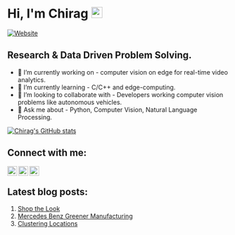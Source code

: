 # Hi, I'm Chirag <img src="https://media.giphy.com/media/hvRJCLFzcasrR4ia7z/giphy.gif" width="25px">
[![Website](https://img.shields.io/badge/Research%20Scientist%20-Adagrad%20AI%20-green?style=for-the-badge&logo=appveyor)](https://optisolbusinesssolutions.com)

## Research & Data Driven Problem Solving.
- 🔭 I’m currently working on - computer vision on edge for real-time video analytics.
- 🌱 I’m currently learning - C/C++ and edge-computing.
- 👯 I’m looking to collaborate with - Developers working computer vision problems like autonomous vehicles.
- 💬 Ask me about - Python, Computer Vision, Natural Language Processing.

[![Chirag's GitHub stats](https://github-readme-stats.vercel.app/api?username=chirag4798&show_icons=true&theme=onedark)](https://github.com/chirag4798)

## Connect with me:
[<img align="left" alt="codeSTACKr.com" width="22px" src="https://openclipart.org/image/2400px/svg_to_png/86401/provider-internet.png" />][website]
[<img align="left" alt="codeSTACKr | Twitter" width="22px" src="https://www.iconsdb.com/icons/preview/gray/twitter-xxl.png" />][twitter]
[<img align="left" alt="codeSTACKr | LinkedIn" width="22px" src="https://www.iconsdb.com/icons/preview/gray/linkedin-3-xxl.png" />][linkedin]
<br />

## Latest blog posts:
<!-- BLOG-POST-LIST:START -->  
1. [Shop the Look](https://chirag4798.github.io/Shop-The-Look)  
2. [Mercedes Benz Greener Manufacturing](https://chirag4798.github.io/Mercedes-Benz-Greener-Manufacturing)  
3. [Clustering Locations](https://chirag4798.github.io/Clustering-Locations) 
<!-- BLOG-POST-LIST:END --> 

<!-- This section you create this variables that are used above -->
[website]: https://chirag4798.github.io
[twitter]: https://twitter.com/Chirag_Shetty_
[linkedin]: https://www.linkedin.com/in/chirag-shetty-85250913a/
